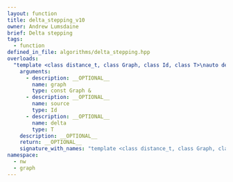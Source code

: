 ```yaml
---
layout: function
title: delta_stepping_v10
owner: Andrew Lumsdaine
brief: Delta stepping
tags:
  - function
defined_in_file: algorithms/delta_stepping.hpp
overloads:
  "template <class distance_t, class Graph, class Id, class T>\nauto delta_stepping_v10(const Graph &, Id, T)":
    arguments:
      - description: __OPTIONAL__
        name: graph
        type: const Graph &
      - description: __OPTIONAL__
        name: source
        type: Id
      - description: __OPTIONAL__
        name: delta
        type: T
    description: __OPTIONAL__
    return: __OPTIONAL__
    signature_with_names: "template <class distance_t, class Graph, class Id, class T>\nauto delta_stepping_v10(const Graph & graph, Id source, T delta)"
namespace:
  - nw
  - graph
---
```


